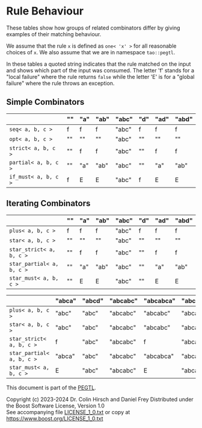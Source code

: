 # Rule Behaviour

These tables show how groups of related combinators differ by giving examples of their matching behaviour.

We assume that the rule `x` is defined as `one< 'x' >` for all reasonable choices of `x`.
We also assume that we are in namespace `tao::pegtl`.

In these tables a quoted string indicates that the rule matched on the input and shows which part of the input was consumed.
The letter 'f' stands for a "local failure" where the rule returns `false` while the letter 'E' is for a "global failure" where the rule throws an exception.

## Simple Combinators

|  | "" | "a" | "ab" | "abc" | "d" | "ad" | "abd" |
|--|--|--|--|--|--|--|--|
| `seq< a, b, c >` | f | f | f | "abc" | f | f | f |
| `opt< a, b, c >` | "" | "" | "" | "abc" | "" | "" | "" |
| `strict< a, b, c >` | "" | f | f | "abc" | "" | f | f |
| `partial< a, b, c >` | "" | "a" | "ab" | "abc" | "" | "a" | "ab" |
| `if_must< a, b, c >` | f | E | E | "abc" | f | E | E |

## Iterating Combinators

|  | "" | "a" | "ab" | "abc" | "d" | "ad" | "abd" |
|--|--|--|--|--|--|--|--|
| `plus< a, b, c >` | f | f | f | "abc" | f | f | f |
| `star< a, b, c >` | "" | "" | "" | "abc" | "" | "" | "" |
| `star_strict< a, b, c >` | "" | f | f | "abc" | "" | f | f |
| `star_partial< a, b, c >` | "" | "a" | "ab" | "abc" | "" | "a" | "ab" |
| `star_must< a, b, c >` | "" | E | E | "abc" | "" | E | E |

|  | "abca" | "abcd" | "abcabc" | "abcabca" | "abcabcb" |
|--|--|--|--|--|--|
| `plus< a, b, c >` | "abc" | "abc" | "abcabc" | "abcabc" | "abcabc" |
| `star< a, b, c >` | "abc" | "abc" | "abcabc" | "abcabc" | "abcabc" |
| `star_strict< a, b, c >` | f | "abc" | "abcabc" | f | "abcabc" |
| `star_partial< a, b, c >` | "abca" | "abc" | "abcabc" | "abcabca" | "abcabc" |
| `star_must< a, b, c >` | E | "abc" | "abcabc" | E | "abcabc" |

This document is part of the [PEGTL](https://github.com/taocpp/PEGTL).

Copyright (c) 2023-2024 Dr. Colin Hirsch and Daniel Frey
Distributed under the Boost Software License, Version 1.0<br>
See accompanying file [LICENSE_1_0.txt](../LICENSE_1_0.txt) or copy at https://www.boost.org/LICENSE_1_0.txt
